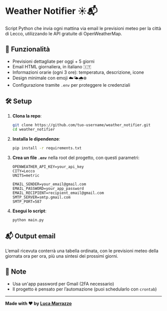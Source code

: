 # Weather Notifier ☀️📬

Script Python che invia ogni mattina via email le previsioni meteo per la città di Lecco, utilizzando le API gratuite di OpenWeatherMap.

## 🚀 Funzionalità

- Previsioni dettagliate per oggi + 5 giorni
- Email HTML giornaliera, in italiano 🇮🇹
- Informazioni orarie (ogni 3 ore): temperatura, descrizione, icone
- Design minimale con emoji ☁️🌤️🌧️❄️
- Configurazione tramite `.env` per proteggere le credenziali

## 🛠️ Setup

1. **Clona la repo**:
   ```bash
   git clone https://github.com/tuo-username/weather_notifier.git
   cd weather_notifier
   ```

2. **Installa le dipendenze**:
   ```bash
   pip install -r requirements.txt
   ```

3. **Crea un file `.env`** nella root del progetto, con questi parametri:
   ```env
   OPENWEATHER_API_KEY=your_api_key
   CITY=Lecco
   UNITS=metric

   EMAIL_SENDER=your_email@gmail.com
   EMAIL_PASSWORD=your_app_password
   EMAIL_RECIPIENT=recipient_email@gmail.com
   SMTP_SERVER=smtp.gmail.com
   SMTP_PORT=587
   ```

4. **Esegui lo script**:
   ```bash
   python main.py
   ```

## 📬 Output email

L’email ricevuta conterrà una tabella ordinata, con le previsioni meteo della giornata ora per ora, più una sintesi dei prossimi giorni.

## 📌 Note

- Usa un'app password per Gmail (2FA necessario)
- Il progetto è pensato per l’automazione (puoi schedularlo con `crontab`)

---

**Made with ❤️ by [Luca Marrazzo](https://github.com/tuo-username)**  
